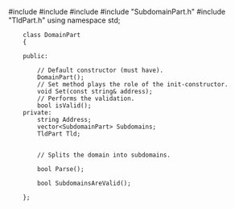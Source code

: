  #include <string>
    #include <iostream>
    #include <vector>
    #include "SubdomainPart.h"
    #include "TldPart.h"
    	using namespace std;
     
    	class DomainPart
    	{
     
    	public:
     
    	    // Default constructor (must have).
    	    DomainPart();
    	    // Set method plays the role of the init-constructor.
    	    void Set(const string& address);
    	    // Performs the validation.
    	    bool isValid();
    	private:
    	    string Address;
    	    vector<SubdomainPart> Subdomains;
    	    TldPart Tld;
     
     
    	    // Splits the domain into subdomains.
     
    	    bool Parse();
     
    	    bool SubdomainsAreValid();
     
    	};
